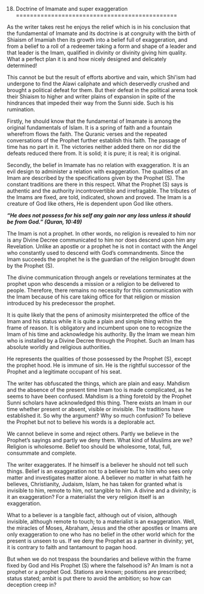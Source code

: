 18. Doctrine of Imamate and super exaggeration
==============================================

As the writer takes rest he enjoys the relief which is in his conclusion
that the fundamental of Imamate and its doctrine is at congruity with
the birth of Shiaism of Imamiah then its growth into a belief full of
exaggeration, and from a belief to a roll of a redeemer taking a form
and shape of a leader and that leader is the Imam, qualified in divinity
or divinity giving him quality. What a perfect plan it is and how nicely
designed and delicately determined!

This cannot be but the result of efforts abortive and vain, which
Shi’ism had undergone to find the Alawi caliphate and which deservedly
crushed and brought a political defeat for them. But their defeat in the
political arena took their Shiaism to higher and writer plains of
expansion in spite of the hindrances that impeded their way from the
Sunni side. Such is his rumination.

Firstly, he should know that the fundamental of Imamate is among the
original fundamentals of Islam. It is a spring of faith and a fountain
wherefrom flows the faith. The Quranic verses and the repeated
conversations of the Prophet further establish this faith. The passage
of time has no part in it. The victories neither added there on nor did
the defeats reduced there from. It is solid; it is pure; it is real; it
is original.

Secondly, the belief in Imamate has no relation with exaggeration. It is
an evil design to administer a relation with exaggeration. The qualities
of an Imam are described by the specifications given by the Prophet (S).
The constant traditions are there in this respect. What the Prophet (S)
says is authentic and the authority incontrovertible and irrefragable.
The tributes of the Imams are fixed, are told, indicated, shown and
proved. The Imam is a creature of God like others, He is dependent upon
God like others.

***“He does not possess for his self any gain nor any loss unless it
should be from God.” (Quran, 10:49)***

The Imam is not a prophet. In other words, no religion is revealed to
him nor is any Divine Decree communicated to him nor does descend upon
him any Revelation. Unlike an apostle or a prophet he is not in contact
with the Angel who constantly used to descend with God’s commandments.
Since the Imam succeeds the prophet he is the guardian of the religion
brought down by the Prophet (S).

The divine communication through angels or revelations terminates at the
prophet upon who descends a mission or a religion to be delivered to
people. Therefore, there remains no necessity for this communication
with the Imam because of his care taking office for that religion or
mission introduced by his predecessor the prophet.

It is quite likely that the pens of animosity misinterpreted the office
of the Imam and his status while it is quite a plain and simple thing
within the frame of reason. It is obligatory and incumbent upon one to
recognize the Imam of his time and acknowledge his authority. By the
Imam we mean him who is installed by a Divine Decree through the
Prophet. Such an Imam has absolute worldly and religious authorities.

He represents the qualities of those possessed by the Prophet (S),
except the prophet hood. He is immune of sin. He is the rightful
successor of the Prophet and a legitimate occupant of his seat.

The writer has obfuscated the things, which are plain and easy. Mahdism
and the absence of the present time Imam too is made complicated, as he
seems to have been confused. Mahdism is a thing foretold by the Prophet
Sunni scholars have acknowledged this thing. There exists an Imam in our
time whether present or absent, visible or invisible. The traditions
have established it. So why the argument? Why so much confusion? To
believe the Prophet but not to believe his words is a deplorable act.

We cannot believe in some and reject others. Partly we believe in the
Prophet’s sayings and partly we deny them. What kind of Muslims are we?
Religion is wholesome. Belief too should be wholesome, total, full,
consummate and complete.

The writer exaggerates. If he himself is a believer he should not tell
such things. Belief is an exaggeration not to a believer but to him who
sees only matter and investigates matter alone. A believer no matter in
what faith he believes, Christianity, Judaism, Islam, he has taken for
granted what is invisible to him, remote to him, not tangible to him. A
divine and a divinity; is it an exaggeration? For a materialist the very
religion itself is an exaggeration.

What to a believer is a tangible fact, although out of vision, although
invisible, although remote to touch; to a materialist is an
exaggeration. Well, the miracles of Moses, Abraham, Jesus and the other
apostles or Imams are only exaggeration to one who has no belief in the
other world which for the present is unseen to us. If we deny the
Prophet as a partner in divinity; yet, it is contrary to faith and
tantamount to pagan hood.

But when we do not trespass the boundaries and believe within the frame
fixed by God and His Prophet (S) where the falsehood is? An Imam is not
a prophet or a prophet God. Stations are known; positions are
prescribed; status stated; ambit is put there to avoid the ambition; so
how can deception creep in?


